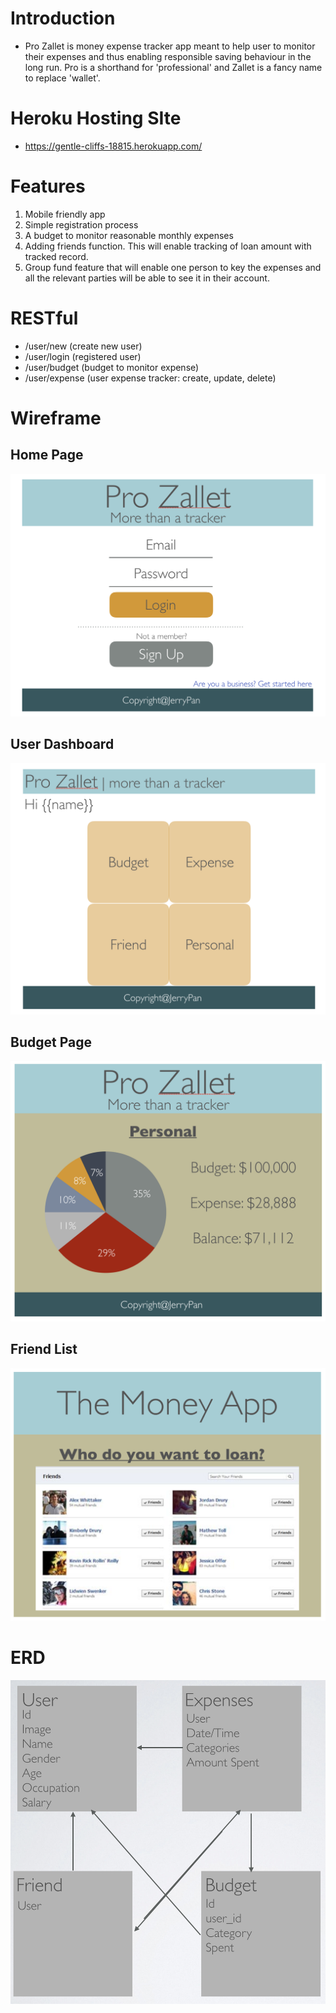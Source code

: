 # Introduction
*   Pro Zallet is money expense tracker app meant to help user to monitor their expenses and thus enabling responsible saving behaviour in the long run. Pro is a shorthand for 'professional' and Zallet is a fancy name to replace 'wallet'.

# Heroku Hosting SIte
*   https://gentle-cliffs-18815.herokuapp.com/

# Features
1. Mobile friendly app
2. Simple registration process
3. A budget to monitor reasonable monthly expenses
4. Adding friends function. This will enable tracking of loan amount with tracked record.
5. Group fund feature that will enable one person to key the expenses and all the relevant parties will be able to see it in their account.

# RESTful
* /user/new (create new user)
* /user/login (registered user)
* /user/budget (budget to monitor expense)
* /user/expense (user expense tracker: create, update, delete)

# Wireframe

## Home Page
![Home](public/Home.png)

## User Dashboard
![Dashboard](public/Dashboard.png)

## Budget Page
![Budget](public/Budget.png)

## Friend List
![Friend](public/Friend.png)

# ERD
![Friend](public/ERD.png)

